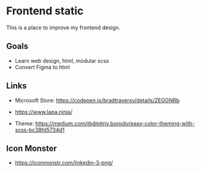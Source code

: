 # Frontend static

This is a place to improve my frontend design.

## Goals

- Learn web design, html, modular scss
- Convert Figma to html

## Links

- Microsoft Store: https://codepen.io/bradtraversy/details/ZEGGNRb

- https://www.lapa.ninja/

- Theme: https://medium.com/@dmitriy.borodiy/easy-color-theming-with-scss-bc38fd5734d1

## Icon Monster

- https://iconmonstr.com/linkedin-3-png/
